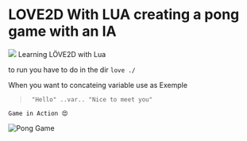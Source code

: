 # LOVE2D With LUA creating a pong game with an IA 
![](https://i.imgur.com/w4FgBBq.png)
Learning LÖVE2D with Lua

to run you have to do in the dir `love ./`

When you want to concateing variable use as Exemple
> ` "Hello" ..var.. "Nice to meet you"`


`Game in Action 😍`

![Pong Game](https://i.imgur.com/dWMmKXw.png)